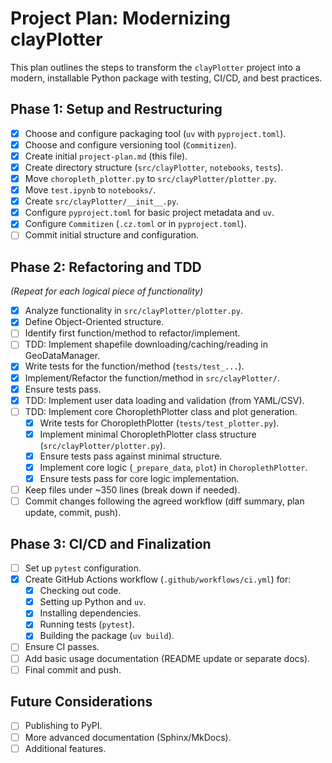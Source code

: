 # Project Plan: Modernizing clayPlotter

This plan outlines the steps to transform the `clayPlotter` project into a modern, installable Python package with testing, CI/CD, and best practices.

## Phase 1: Setup and Restructuring

- [x] Choose and configure packaging tool (`uv` with `pyproject.toml`).
- [x] Choose and configure versioning tool (`Commitizen`).
- [x] Create initial `project-plan.md` (this file).
- [x] Create directory structure (`src/clayPlotter`, `notebooks`, `tests`).
- [x] Move `choropleth_plotter.py` to `src/clayPlotter/plotter.py`.
- [x] Move `test.ipynb` to `notebooks/`.
- [x] Create `src/clayPlotter/__init__.py`.
- [x] Configure `pyproject.toml` for basic project metadata and `uv`.
- [x] Configure `Commitizen` (`.cz.toml` or in `pyproject.toml`).
- [ ] Commit initial structure and configuration.

## Phase 2: Refactoring and TDD

*(Repeat for each logical piece of functionality)*
- [x] Analyze functionality in `src/clayPlotter/plotter.py`.
- [x] Define Object-Oriented structure.
- [ ] Identify first function/method to refactor/implement.
- [ ] TDD: Implement shapefile downloading/caching/reading in GeoDataManager.
- [x] Write tests for the function/method (`tests/test_...`).
- [x] Implement/Refactor the function/method in `src/clayPlotter/`.
- [x] Ensure tests pass.
- [x] TDD: Implement user data loading and validation (from YAML/CSV).
- [ ] TDD: Implement core ChoroplethPlotter class and plot generation.
  - [x] Write tests for ChoroplethPlotter (`tests/test_plotter.py`).
  - [x] Implement minimal ChoroplethPlotter class structure (`src/clayPlotter/plotter.py`).
  - [x] Ensure tests pass against minimal structure.
  - [x] Implement core logic (`_prepare_data`, `plot`) in `ChoroplethPlotter`.
  - [x] Ensure tests pass for core logic implementation.
- [ ] Keep files under ~350 lines (break down if needed).
- [ ] Commit changes following the agreed workflow (diff summary, plan update, commit, push).

## Phase 3: CI/CD and Finalization

- [ ] Set up `pytest` configuration.
- [x] Create GitHub Actions workflow (`.github/workflows/ci.yml`) for:
    - [x] Checking out code.
    - [x] Setting up Python and `uv`.
    - [x] Installing dependencies.
    - [x] Running tests (`pytest`).
    - [x] Building the package (`uv build`).
- [ ] Ensure CI passes.
- [ ] Add basic usage documentation (README update or separate docs).
- [ ] Final commit and push.

## Future Considerations

- [ ] Publishing to PyPI.
- [ ] More advanced documentation (Sphinx/MkDocs).
- [ ] Additional features.
